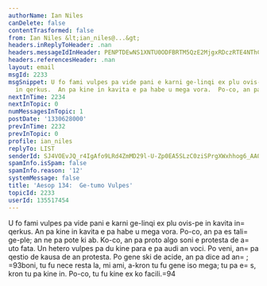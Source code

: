 ```yaml
---
authorName: Ian Niles
canDelete: false
contentTrasformed: false
from: Ian Niles &lt;ian_niles@...&gt;
headers.inReplyToHeader: .nan
headers.messageIdInHeader: PENPTDEwNS1XNTU0ODFBRTM5QzE2MjgxRDczRTE4NThCNkMwQHBoeC5nYmw+
headers.referencesHeader: .nan
layout: email
msgId: 2233
msgSnippet: U fo fami vulpes pa vide pani e karni ge-linqi ex plu ovis-pe in kavita
  in qerkus.  An pa kine in kavita e pa habe u mega vora.  Po-co, an pa es tali ge-ple;
nextInTime: 2234
nextInTopic: 0
numMessagesInTopic: 1
postDate: '1330628000'
prevInTime: 2232
prevInTopic: 0
profile: ian_niles
replyTo: LIST
senderId: SJ4VOEvJQ_r4IgAfo9LRd4ZmMD29l-U-Zp0EA5SLzC0ziSPrgXWxhhog6_AAO3unzwvZSWdiQXWk-AcBEpYmZKzNJXw-GwbH
spamInfo.isSpam: false
spamInfo.reason: '12'
systemMessage: false
title: 'Aesop 134:  Ge-tumo Vulpes'
topicId: 2233
userId: 135517454
---
```



U fo fami vulpes pa vide pani e karni ge-linqi ex plu ovis-pe in kavita in=
 qerkus.  An pa kine in kavita e pa habe u mega vora.  Po-co, an pa es tali=
 ge-ple; an ne pa pote ki ab.  Ko-co, an pa proto algo soni e protesta de a=
uto fata.  Un hetero vulpes pa du kine para e pa audi an voci.  Po veni, an=
 pa qestio de kausa de an protesta.  Po gene ski de acide, an pa dice ad an=
; =93boni, tu fu nece resta la, mi ami, a-kron tu fu gene iso mega; tu pa e=
s, kron tu pa kine in.  Po-co, tu fu kine ex ko facili.=94 		 	   		  
